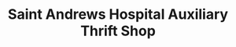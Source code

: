---
title: "Saint Andrews Hospital Auxiliary Thrift Shop"
url: /boothbay-harbor/saint-andrews-hospital-auxiliary-thrift-shop/
shop: charity
---